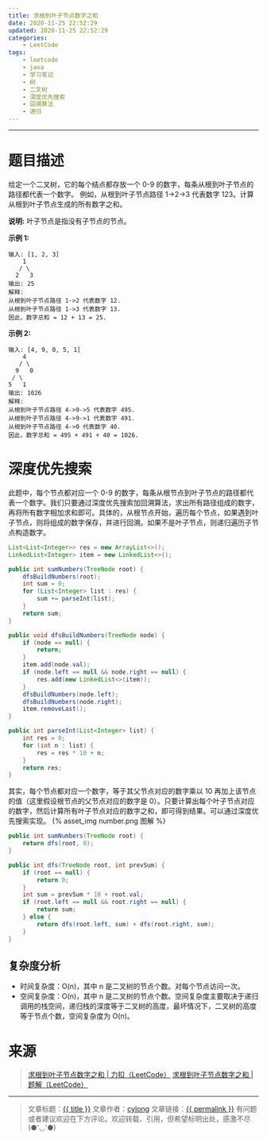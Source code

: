 ```yaml
---
title: 求根到叶子节点数字之和
date: 2020-11-25 22:52:29
updated: 2020-11-25 22:52:29
categories:
    - LeetCode
tags:
    - leetcode
    - java
    - 学习笔记
    - 树
    - 二叉树
    - 深度优先搜索
    - 回溯算法
    - 递归
---
```

---

# 题目描述

给定一个二叉树，它的每个结点都存放一个 0-9 的数字，每条从根到叶子节点的路径都代表一个数字。
例如，从根到叶子节点路径 1->2->3 代表数字 123。计算从根到叶子节点生成的所有数字之和。

**说明:** 叶子节点是指没有子节点的节点。

**示例 1:**
```
输入: [1, 2, 3]
    1
   / \
  2   3
输出: 25
解释:
从根到叶子节点路径 1->2 代表数字 12.
从根到叶子节点路径 1->3 代表数字 13.
因此，数字总和 = 12 + 13 = 25.
```

**示例 2:**
```
输入: [4, 9, 0, 5, 1]
    4
   / \
  9   0
 / \
5   1
输出: 1026
解释:
从根到叶子节点路径 4->9->5 代表数字 495.
从根到叶子节点路径 4->9->1 代表数字 491.
从根到叶子节点路径 4->0 代表数字 40.
因此，数字总和 = 495 + 491 + 40 = 1026.
```

<!-- more -->

# 深度优先搜索

此题中，每个节点都对应一个 0-9 的数字，每条从根节点到叶子节点的路径都代表一个数字。我们只要通过深度优先搜索加回溯算法，求出所有路径组成的数字，再将所有数字相加求和即可。具体的，从根节点开始，遍历每个节点，如果遇到叶子节点，则将组成的数字保存，并进行回溯。如果不是叶子节点，则递归遍历子节点构造数字。

```java
List<List<Integer>> res = new ArrayList<>();
LinkedList<Integer> item = new LinkedList<>();

public int sumNumbers(TreeNode root) {
    dfsBuildNumbers(root);
    int sum = 0;
    for (List<Integer> list : res) {
        sum += parseInt(list);
    }
    return sum;
}

public void dfsBuildNumbers(TreeNode node) {
    if (node == null) {
        return;
    }
    item.add(node.val);
    if (node.left == null && node.right == null) {
        res.add(new LinkedList<>(item));
    }
    dfsBuildNumbers(node.left);
    dfsBuildNumbers(node.right);
    item.removeLast();
}

public int parseInt(List<Integer> list) {
    int res = 0;
    for (int n : list) {
        res = res * 10 + n;
    }
    return res;
}
```

其实，每个节点都对应一个数字，等于其父节点对应的数字乘以 10 再加上该节点的值（这里假设根节点的父节点对应的数字是 0）。只要计算出每个叶子节点对应的数字，然后计算所有叶子节点对应的数字之和，即可得到结果。可以通过深度优先搜索实现。
{% asset_img number.png 图解 %}

```java
public int sumNumbers(TreeNode root) {
    return dfs(root, 0);
}

public int dfs(TreeNode root, int prevSum) {
    if (root == null) {
        return 0;
    }
    int sum = prevSum * 10 + root.val;
    if (root.left == null && root.right == null) {
        return sum;
    } else {
        return dfs(root.left, sum) + dfs(root.right, sum);
    }
}
```

## 复杂度分析

* 时间复杂度：O(n)，其中 n 是二叉树的节点个数。对每个节点访问一次。
* 空间复杂度：O(n)，其中 n 是二叉树的节点个数。空间复杂度主要取决于递归调用的栈空间，递归栈的深度等于二叉树的高度，最坏情况下，二叉树的高度等于节点个数，空间复杂度为 O(n)。

# 来源
> [求根到叶子节点数字之和 | 力扣（LeetCode）][1]
> [求根到叶子节点数字之和 | 题解（LeetCode）][2]

---

> 文章标题：<a href='{{ permalink }}' title='{{ title }}' >{{ title }}</a>
> 文章作者：[cylong](/about/ "cylong")
> 文章链接：<a href='{{ permalink }}' title='{{ title }}' >{{ permalink }}</a>
> 有问题或者建议欢迎在下方评论。欢迎转载、引用，但希望标明出处，感激不尽(●'◡'●)

[1]: https://leetcode-cn.com/problems/sum-root-to-leaf-numbers/ "求根到叶子节点数字之和 | 力扣（LeetCode）"
[2]: https://leetcode-cn.com/problems/sum-root-to-leaf-numbers/solution/qiu-gen-dao-xie-zi-jie-dian-shu-zi-zhi-he-by-leetc/ "求根到叶子节点数字之和 | 题解（LeetCode）"
